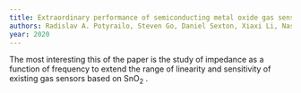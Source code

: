 ```yaml
---
title: Extraordinary performance of semiconducting metal oxide gas sensors using dielectric excitation
authors: Radislav A. Potyrailo, Steven Go, Daniel Sexton, Xiaxi Li, Nasr Alkadi, Andrei Kolmakov, Bruce Amm, Richard St-Pierre, Brian Scherer, Majid Nayeri, Guang Wu, Christopher Collazo-Davila, Doug Forman, Chris Calvert, Craig Mack, Philip McConnell
year: 2020
---
```

The most interesting this of the paper is the study of impedance as a function of frequency to extend the range of linearity and sensitivity of existing gas sensors based on $\textrm{Sn}\textrm{O}_2$ .


